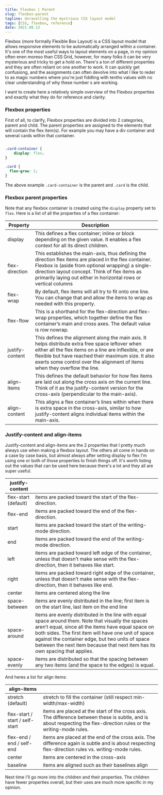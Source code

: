 ```yaml
---
title: Flexbox | Parent
slug: flexbox-parent
tagline: Unravelling the mystrious CSS layout model
tags: [CSS, flexbox, reference]
date: 2021.08.13
---
```


Flexbox (more formally Flexible Box Layout) is a CSS layout model that allows responsive elements to be automatically arranged within a container. It's one of the most useful ways to layout elements on a page, in my opinion often enen moreso than CSS Grid, however, for many folks it can be very mysterious and tricky to get a hold on. There's a ton of different properties and they are often reliant on one another to work. It can quickly get confusiong, and the assignments can often devolve into what I like to reder to as magic numbers where you're just fiddling with tenths values with no clear understanding of why these number s are working. 

I want to create here a relatively simple overview of the Flexbox properties and exactly what they do for reference and clarity.

### Flexbox properties

First of all, to clarify, Flexbox properties are divided into 2 categories, parent and child. The parent properties are assigned to the elements that will contain the flex item(s). For example you may have a div container and several cards within that container.

```css

.card-container {
    display: flex;
}

.card {
  flex-grow: 1;  
}
```

The above example `.card-container` is the parent and `.card` is the child.

### Flexbox parent properties

Note that any flexbox container is created using the `display` property set to `flex`. Here is a list of all the properties of a flex container:

| Property | Description |
| -------- | ----------- |
| display  | This defines a flex container; inline or block depending on the given value. It enables a flex context for all its direct children. |
| flex-direction | This establishes the main-axis, thus defining the direction flex items are placed in the flex container. Flexbox is (aside from optional wrapping) a single-direction layout concept. Think of flex items as primarily laying out either in horizontal rows or vertical columns |
| flex-wrap | By default, flex items will all try to fit onto one line. You can change that and allow the items to wrap as needed with this property. |
| flex-flow | This is a shorthand for the flex-direction and flex-wrap properties, which together define the flex container’s main and cross axes. The default value is row nowrap. |
| justify-content | This defines the alignment along the main axis. It helps distribute extra free space leftover when either all the flex items on a line are inflexible, or are flexible but have reached their maximum size. It also exerts some control over the alignment of items when they overflow the line. |
| align-items | This defines the default behavior for how flex items are laid out along the cross axis on the current line. Think of it as the justify-content version for the cross-axis (perpendicular to the main-axis). |
| align-content | This aligns a flex container’s lines within when there is extra space in the cross-axis, similar to how justify-content aligns individual items within the main-axis. | 

### Justify-content and align-items

Justify-content and align-items are the 2 properties that I pretty much always use when making a flexbox layout. The others all come in hands on a case by case basis, but almost always after setting display to flex I'm using one or both of those properties to finish things off. It's worth listing out the values that can be used here because there's a lot and they all are super useful. 

| justify-content | |
| ---|---|
| flex-start (default) | items are packed toward the start of the flex-direction. |
| flex-end | items are packed toward the end of the flex-direction. |
| start | items are packed toward the start of the writing-mode direction. |
| end | items are packed toward the end of the writing-mode direction. |
| left | items are packed toward left edge of the container, unless that doesn’t make sense with the flex-direction, then it behaves like start. |
| right | items are packed toward right edge of the container, unless that doesn’t make sense with the flex-direction, then it behaves like end. |
| center | items are centered along the line |
| space-between | items are evenly distributed in the line; first item is on the start line, last item on the end line |
| space-around | items are evenly distributed in the line with equal space around them. Note that visually the spaces aren’t equal, since all the items have equal space on both sides. The first item will have one unit of space against the container edge, but two units of space between the next item because that next item has its own spacing that applies. |
| space-evenly | items are distributed so that the spacing between any two items (and the space to the edges) is equal. |

And heres a list for align items: 

| align-items| |
|---|---|
| stretch (default) | stretch to fill the container (still respect min-width/max-width)| 
| flex-start / start / self-start | items are placed at the start of the cross axis. The difference between these is subtle, and is about respecting the flex-direction rules or the writing-mode rules.| 
| flex-end / end / self-end | items are placed at the end of the cross axis. The difference again is subtle and is about respecting flex-direction rules vs. writing-mode rules.| 
| center | items are centered in the cross-axis| 
| baseline | items are aligned such as their baselines align|

Next time I'll go more into the children and their properties. The children have fewer properties overall, but their uses are much more specific in my opinion. 